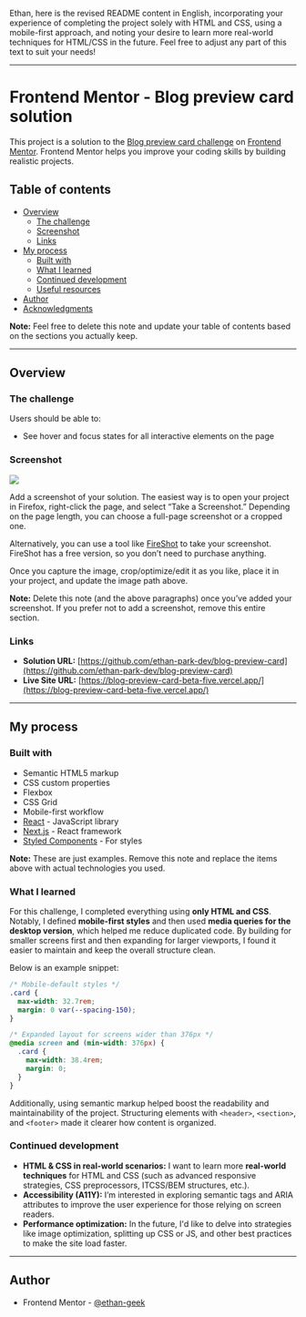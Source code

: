 Ethan, here is the revised README content in English, incorporating your experience of completing the project solely with HTML and CSS, using a mobile-first approach, and noting your desire to learn more real-world techniques for HTML/CSS in the future. Feel free to adjust any part of this text to suit your needs!

---

# Frontend Mentor - Blog preview card solution

This project is a solution to the [Blog preview card challenge](https://www.frontendmentor.io/challenges/blog-preview-card-ckPaj01IcS) on [Frontend Mentor](https://www.frontendmentor.io). Frontend Mentor helps you improve your coding skills by building realistic projects.

## Table of contents

- [Overview](#overview)
  - [The challenge](#the-challenge)
  - [Screenshot](#screenshot)
  - [Links](#links)
- [My process](#my-process)
  - [Built with](#built-with)
  - [What I learned](#what-i-learned)
  - [Continued development](#continued-development)
  - [Useful resources](#useful-resources)
- [Author](#author)
- [Acknowledgments](#acknowledgments)

**Note:** Feel free to delete this note and update your table of contents based on the sections you actually keep.

---

## Overview

### The challenge

Users should be able to:

- See hover and focus states for all interactive elements on the page

### Screenshot

![](./screenshot.jpg)

Add a screenshot of your solution. The easiest way is to open your project in Firefox, right-click the page, and select “Take a Screenshot.” Depending on the page length, you can choose a full-page screenshot or a cropped one.

Alternatively, you can use a tool like [FireShot](https://getfireshot.com/) to take your screenshot. FireShot has a free version, so you don’t need to purchase anything.

Once you capture the image, crop/optimize/edit it as you like, place it in your project, and update the image path above.

**Note:** Delete this note (and the above paragraphs) once you’ve added your screenshot. If you prefer not to add a screenshot, remove this entire section.

### Links

- **Solution URL:** [https://github.com/ethan-park-dev/blog-preview-card](https://github.com/ethan-park-dev/blog-preview-card)
- **Live Site URL:** [https://blog-preview-card-beta-five.vercel.app/](https://blog-preview-card-beta-five.vercel.app/)

---

## My process

### Built with

- Semantic HTML5 markup
- CSS custom properties
- Flexbox
- CSS Grid
- Mobile-first workflow
- [React](https://reactjs.org/) - JavaScript library
- [Next.js](https://nextjs.org/) - React framework
- [Styled Components](https://styled-components.com/) - For styles

**Note:** These are just examples. Remove this note and replace the items above with actual technologies you used.

### What I learned

For this challenge, I completed everything using **only HTML and CSS**. Notably, I defined **mobile-first styles** and then used **media queries for the desktop version**, which helped me reduce duplicated code. By building for smaller screens first and then expanding for larger viewports, I found it easier to maintain and keep the overall structure clean.

Below is an example snippet:

```css
/* Mobile-default styles */
.card {
  max-width: 32.7rem;
  margin: 0 var(--spacing-150);
}

/* Expanded layout for screens wider than 376px */
@media screen and (min-width: 376px) {
  .card {
    max-width: 38.4rem;
    margin: 0;
  }
}
```

Additionally, using semantic markup helped boost the readability and maintainability of the project. Structuring elements with `<header>`, `<section>`, and `<footer>` made it clearer how content is organized.

### Continued development

- **HTML & CSS in real-world scenarios:** I want to learn more **real-world techniques** for HTML and CSS (such as advanced responsive strategies, CSS preprocessors, ITCSS/BEM structures, etc.).
- **Accessibility (A11Y):** I’m interested in exploring semantic tags and ARIA attributes to improve the user experience for those relying on screen readers.
- **Performance optimization:** In the future, I'd like to delve into strategies like image optimization, splitting up CSS or JS, and other best practices to make the site load faster.

---

## Author

- Frontend Mentor - [@ethan-geek](https://www.frontendmentor.io/profile/ethan-geek)
